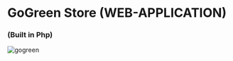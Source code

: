 # GoGreen Store (WEB-APPLICATION) 
### (Built in Php)
![gogreen](https://github.com/pallavidagriya142/Web-Applications/blob/master/logi.png)
